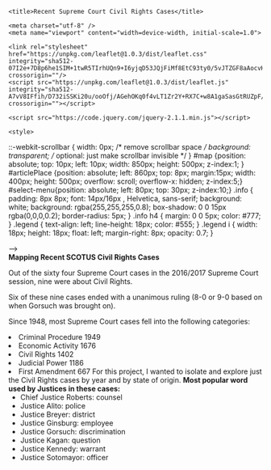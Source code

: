 <!DOCTYPE html>
<html>
<head>
	
	<title>Recent Supreme Court Civil Rights Cases</title>

	<meta charset="utf-8" />
	<meta name="viewport" content="width=device-width, initial-scale=1.0">
	
<!-- 
THESE ARE CALLS TO DIFFERENT EXTERNAL FILES
LISA HAS A CSS STYLESHEET THAT YOU NEED
THE NEXT IS THE JAVASCRIPT LIBRARY FOR LEAFLET
AND THE FINAL ONE IS THE LIBRARY FOR JQUERY, WHICH I USE FOR THE PULLDOWN MENU.
 -->

    <link rel="stylesheet" href="https://unpkg.com/leaflet@1.0.3/dist/leaflet.css" integrity="sha512-07I2e+7D8p6he1SIM+1twR5TIrhUQn9+I6yjqD53JQjFiMf8EtC93ty0/5vJTZGF8aAocvHYNEDJajGdNx1IsQ==" crossorigin=""/>
    <script src="https://unpkg.com/leaflet@1.0.3/dist/leaflet.js" integrity="sha512-A7vV8IFfih/D732iSSKi20u/ooOfj/AGehOKq0f4vLT1Zr2Y+RX7C+w8A1gaSasGtRUZpF/NZgzSAu4/Gc41Lg==" crossorigin=""></script>

	<script src="https://code.jquery.com/jquery-2.1.1.min.js"></script>
<!-- 
THESE ARE CSS STYLES WHAT YOU SHOULD FREELY PLAY WITH
THE STYLES THAT BEGIN WITH # RELATE TO IDS, THE ONES THAT BEGIN WITH . RELATE TO CLASSES
WHEN YOU GOT EVERYTHING WORKING YOU CAN PLAY WITH THESE AND ADD TO THESE 
TO MAKE YOUR FONTS AND LAYOUTS NICE AND LOVELY
 -->

	<style>
::-webkit-scrollbar {
    width: 0px;  /* remove scrollbar space */
    background: transparent;  /* optional: just make scrollbar invisible */
}
	#map {position: absolute; top: 10px; left: 10px; width: 850px; height: 500px; z-index:1; }
	#articlePlace {position: absolute; left: 860px; top: 8px; margin:15px; width: 400px; height: 500px; overflow: scroll;
    overflow-x: hidden; z-index:5;} 
    #select-menu{position: absolute; left: 80px; top: 30px;  z-index:10;} 
.info { padding: 8px 8px; font: 14px/16px , Helvetica, sans-serif; background: white; background: rgba(255,255,255,0.8); box-shadow: 0 0 15px rgba(0,0,0,0.2); border-radius: 5px; } .info h4 { margin: 0 0 5px; color: #777; }
.legend { text-align: left; line-height: 18px; color: #555; } .legend i { width: 18px; height: 18px; float: left; margin-right: 8px; opacity: 0.7; }</style>
</head>

<!-- THE BODY OF THE HTML BEGINS HERE -->

<body>
  
</div>
-->
<!-- 
THE TWO DIVS BELOW ARE SUPER IMPORTANT: THEY ARE WHERE THE MAP WILL GO, AND YOUR ARTICLE TEXT WILL GO
YOU WILL CERTAINLY WANT TO STYLE THESE, BOTH THEIR PLACEMENT AND CONTENT 
WHEN YOU'RE DONE WITH ALL THE FANCY FUNCTIONALITY
 -->

<div id='map'></div>
<div id='articlePlace'> <strong>Mapping Recent SCOTUS Civil Rights Cases</strong>
<p>Out of the sixty four Supreme Court cases in the 2016/2017 Supreme Court session, nine were about Civil Rights.
<p>Six of these nine cases ended with a unanimous ruling (8-0 or 9-0 based on when Gorsuch was brought on).  
<p>Since 1948, most Supreme Court cases fell into the following categories:
<li>Criminal Procedure      1949</li>
<li>Economic Activity       1676</li>
<li>Civil Rights            1402</li>
<li>Judicial Power          1186</li>
<li>First Amendment          667
For this project, I wanted to isolate and explore just the Civil Rights cases by year and by state of origin.
<strong>Most popular word used by Justices in these cases:</strong>
<ul><li>Chief Justice Roberts: counsel</li> 
<li> Justice Alito: police</li> 
<li> Justice Breyer: district
<li> Justice Ginsburg: employee
<li> Justice Gorsuch: discrimination
<li> Justice Kagan: question
<li> Justice Kennedy: warrant
<li> Justice Sotomayor: officer



<!-- 
THIS IS WHERE THE BROWSER LOADS IN YOUR GEO JASON INFORMATION
MAKING IN A JAVASCRIPT FILE, RATHER THAN A GEO JASON FILE
ALLOWS YOU TO LOAD IT LOCALLY WITHOUT DEALING WITH SETTING UP SERVERS ON YOUR MACHINE.
 -->

<script src="https://unpkg.com/leaflet@1.1.0/dist/leaflet.js" > </script>
<script type="text/javascript" src="points-json.js"> </script>


<!-- 
HERE BEGINS ALL THE SCRIPT THAT SETS UP THE MAP 
ALL THE COMMENTS FROM HERE WE'LL BE IN JAVASCRIPT COMMENTS //
 -->

<script type="text/javascript">

// THIS INITIALIZES THE FIRST VARIABLE CALLED MAP
// THERE IS NO SET VIEW HERE, BECAUSE WE ARE USING FITBOUNDS()
// TO AUTOMATICALLY CENTER AND ZOOM ON OUR POINTS

	var map = L.map('map')

// THIS SETS THE BASE LAYER OF THE MAP -- USING BACKGROUND TILES

	L.tileLayer('https://api.tiles.mapbox.com/v4/{id}/{z}/{x}/{y}.png?access_token=pk.eyJ1IjoibWFwYm94IiwiYSI6ImNpejY4NXVycTA2emYycXBndHRqcmZ3N3gifQ.rJcFIG214AriISLbB6B5aw', {
		maxZoom: 4,
		attribution: 'Map data &copy; <a href="http://openstreetmap.org">OpenStreetMap</a> contributors, ' +
			'<a href="http://creativecommons.org/licenses/by-sa/2.0/">CC-BY-SA</a>, ' +
			'Imagery © <a href="http://mapbox.com">Mapbox</a>',
		id: 'mapbox.outdoors'
	}).addTo(map);


// THESE LINES ADD THE LITTLE INFO WINDOW IN THE UPPER RIGHT CORNER 
// (YOU CAN CHANGE WHERE GOES BY EDITING THE STYLES FOR #INFO)
// NOTE THAT "L.CONTIROL()" -- MEANS THAT THIS IS A LEAFLET METHOD
// FOR CREATING A CONTROL WINDOW.

	var info = L.control();

	info.onAdd = function (map) {
		this._div = L.DomUtil.create('div', 'info');
		this.update();
		return this._div;
	};

	info.update = function (props) {
		this._div.innerHTML = '<h4>Civil Rights Court Case</h4>' +  (props ?
			props['Case Name_y']
			: 'Explore each Civil Rights case by state');
	};

	info.addTo(map);


// HERE ARE YOUR STYLES FOR THE SHAPES--THERE'RE A LOT OF DIFFERENT CONTROLS
// EVERYTHING THAT IS SET AS A VALUE MEANS THAT THAT'S STYLE IS FOR EVERY SINGLE POINT
// THESE LINES:
// 			radius: feature.properties.radius,
// 			fillColor: feature.properties.color
// SETS THE COLOR AND RADIUS BASED ON WHAT YOU PUT IN YOUR GEOJSON DOC "color:" and "radius:"
// YOU COULD THEORETICALLY DO THAT FOR EVERY SINGLE ONE OF THE STYLES

	function style(feature) {
		return {
			weight: 0.2,
			opacity: 1,
			color: 'blue',
			fillOpacity: 0.2,
			radius: feature.properties.radius,
			fillColor: feature.properties.color
		};
	}
// THIS FUNCTION CONTROLS WHAT HAPPENS WHEN YOU HOVER OVER A SHAPE
// IT CHANGES SOME OF THE STYLES (HIGHLIGHTING THAT SHAPE)
// AND IT ALSO UPDATES THE TEXT INSIDE THE INFOBOX

	function highlightFeature(e) {
		var layer = e.target;

		layer.setStyle({
			weight: 5,
			color: '#666',
			fillOpacity: 1
		});

		if (!L.Browser.ie && !L.Browser.opera && !L.Browser.edge) {
			layer.bringToFront();
		}

		info.update(layer.feature.properties);
	}

// THIS FUNCTION CHANGES THE ARTICLE TEXT ON THE RIGHT SIDE OF THE PAGE
// IT IS CALLED WHENEVER YOU CLICK ON A SHAPE

	function updateArticle(e) {
		var layer = e.target;
		var props = layer.feature.properties;
		var articleDIV = document.getElementById("articlePlace");
		articleDIV.innerHTML = '<br />' + '<strong>CASE NAME: </strong>' + props['Case Name_y'] + '<br />' + '<strong>MOST FREQUENT WORDS: </strong>' + props.WordsString + '<br />' + '<br />' + '<strong>FINAL VOTE: </strong>' + props.Decision + '<br />' + '<strong>COURT LEANING: </strong>' + props['Court Leaning'] + '<br />' + '<br />'  + '<strong>SUMMARY: </strong>' + props.Summary
	}

// THIS PART IS A LITTLE COMPLICATED
// IT IS CREATING A LAYER FOR YOUR MAP CALLED points
// IT IS SETTING ALL OF THE ACTIONS THAT ARE GOING TO HAPPEN WHEN YOU HOVER AND CLICK ON YOUR POINTS
// NOTE THE fitBounds() AT THE END -- THAT CENTERS AND ZOOMS THE MAP BASED ON YOUR POINTS



	function resetHighlight(e) {
		points.resetStyle(e.target);
		info.update();
	}

	function zoomToFeature(e) {
		map.fitBounds(e.target.getBounds());
	}

	function onEachFeature(feature, layer) {
		layer.on({
			mouseover: highlightFeature,
			mouseout: resetHighlight,
			click: updateArticle
		});
	}

	points = L.geoJson(pointsData, {
		style: style,
    pointToLayer: function(feature, latlng) {

        return new L.CircleMarker(latlng);

    },
    onEachFeature: onEachFeature
	}).addTo(map);
map.fitBounds(points.getBounds(), {padding: [120,120]});

</script>
<script>
// BELOW IS A JQUERY FUNCTION THAT THE TEXT CHANGES IN THE DROP-DOWN MENU
// AND EXECUTES CHANGES ON THE MAP BASED ON THE GROUP ID OF YOUR SHAPES

	$(document).ready(function () {
	    $('#select-menu').change(function () {
		var selectedGroup = $('#select-menu').val();
		
		points.eachLayer(function (layer) {
			if (selectedGroup == 0)
		    {
		    	map.addLayer(layer);
		    } else if (layer.feature.properties.group_id != selectedGroup) {
			// If the layer's id is different from the selected one, remove it from the map
			map.removeLayer(layer);
		    }
		    else {
			// Otherwise add it do the map
			map.addLayer(layer);
		    }
		});

	});
	});
</script>


</body>
</html>
